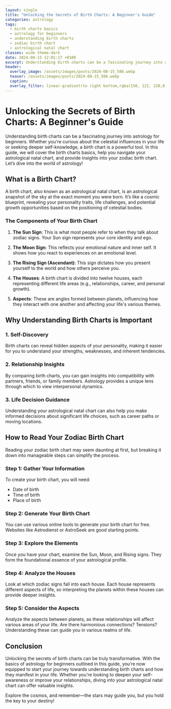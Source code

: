 ```yaml
---
layout: single
title: "Unlocking the Secrets of Birth Charts: A Beginner's Guide"
categories: astrology
tags:
  - birth charts basics
  - astrology for beginners
  - understanding birth charts
  - zodiac birth chart
  - astrological natal chart
classes: wide theme-dark
date: 2024-08-15 12:01:17 +0100
excerpt: Understanding birth charts can be a fascinating journey into astrology for beginners. Whether you're curious about the celestial influences in your life or...
header:
  overlay_image: /assets/images/posts/2024-08-15_586.webp
  teaser: /assets/images/posts/2024-08-15_586.webp
  caption: 
  overlay_filter: linear-gradient(to right bottom,rgba(150, 122, 220,0.8), rgba(255,245,208,0.5))
---
```


# Unlocking the Secrets of Birth Charts: A Beginner's Guide

Understanding birth charts can be a fascinating journey into astrology for beginners. Whether you're curious about the celestial influences in your life or seeking deeper self-knowledge, a birth chart is a powerful tool. In this guide, we will cover the birth charts basics, help you navigate your astrological natal chart, and provide insights into your zodiac birth chart. Let’s dive into the world of astrology!

## What is a Birth Chart?

A birth chart, also known as an astrological natal chart, is an astrological snapshot of the sky at the exact moment you were born. It’s like a cosmic blueprint, revealing your personality traits, life challenges, and potential growth opportunities based on the positioning of celestial bodies. 

### The Components of Your Birth Chart

1. **The Sun Sign**: This is what most people refer to when they talk about zodiac signs. Your Sun sign represents your core identity and ego.
  
2. **The Moon Sign**: This reflects your emotional nature and inner self. It shows how you react to experiences on an emotional level.

3. **The Rising Sign (Ascendant)**: This sign dictates how you present yourself to the world and how others perceive you.

4. **The Houses**: A birth chart is divided into twelve houses, each representing different life areas (e.g., relationships, career, and personal growth).

5. **Aspects**: These are angles formed between planets, influencing how they interact with one another and affecting your life's various themes.

## Why Understanding Birth Charts is Important

### 1. Self-Discovery

Birth charts can reveal hidden aspects of your personality, making it easier for you to understand your strengths, weaknesses, and inherent tendencies. 

### 2. Relationship Insights

By comparing birth charts, you can gain insights into compatibility with partners, friends, or family members. Astrology provides a unique lens through which to view interpersonal dynamics.

### 3. Life Decision Guidance

Understanding your astrological natal chart can also help you make informed decisions about significant life choices, such as career paths or moving locations.

## How to Read Your Zodiac Birth Chart

Reading your zodiac birth chart may seem daunting at first, but breaking it down into manageable steps can simplify the process. 

### Step 1: Gather Your Information

To create your birth chart, you will need:
- Date of birth
- Time of birth
- Place of birth

### Step 2: Generate Your Birth Chart

You can use various online tools to generate your birth chart for free. Websites like Astrodienst or AstroSeek are good starting points.

### Step 3: Explore the Elements

Once you have your chart, examine the Sun, Moon, and Rising signs. They form the foundational essence of your astrological profile.

### Step 4: Analyze the Houses

Look at which zodiac signs fall into each house. Each house represents different aspects of life, so interpreting the planets within these houses can provide deeper insights.

### Step 5: Consider the Aspects

Analyze the aspects between planets, as these relationships will affect various areas of your life. Are there harmonious connections? Tensions? Understanding these can guide you in various realms of life.

## Conclusion

Unlocking the secrets of birth charts can be truly transformative. With the basics of astrology for beginners outlined in this guide, you’re now equipped to start your journey towards understanding birth charts and how they manifest in your life. Whether you're looking to deepen your self-awareness or improve your relationships, diving into your astrological natal chart can offer valuable insights. 

Explore the cosmos, and remember—the stars may guide you, but you hold the key to your destiny!